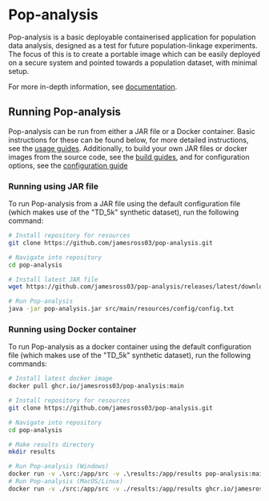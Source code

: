 # Pop-analysis
Pop-analysis is a basic deployable containerised application for population data analysis, designed as a test for future population-linkage experiments. The focus of this is to create a portable image which can be easily deployed on a secure system and pointed towards a population dataset, with minimal setup.

For more in-depth information, see [documentation](./docs/index.md).

## Running Pop-analysis
Pop-analysis can be run from either a JAR file or a Docker container. Basic instructions for these can be found below, for more detailed instructions, see the [usage guides](docs/usage/index.md). Additionally, to build your own JAR files or docker images from the source code, see the [build guides](docs/build/index.md), and for configuration options, see the [configuration guide](docs/config/index.md)

### Running using JAR file
To run Pop-analysis from a JAR file using the default configuration file (which makes use of the "TD_5k" synthetic dataset), run the following command:

```sh
# Install repository for resources
git clone https://github.com/jamesross03/pop-analysis.git

# Navigate into repository
cd pop-analysis 

# Install latest JAR file
wget https://github.com/jamesross03/pop-analysis/releases/latest/download/pop-analysis.jar

# Run Pop-analysis
java -jar pop-analysis.jar src/main/resources/config/config.txt
```

### Running using Docker container
To run Pop-analysis as a docker container using the default configuration file (which makes use of the "TD_5k" synthetic dataset), run the following commands:

```sh
# Install latest docker image
docker pull ghcr.io/jamesross03/pop-analysis:main

# Install repository for resources
git clone https://github.com/jamesross03/pop-analysis.git

# Navigate into repository
cd pop-analysis

# Make results directory
mkdir results

# Run Pop-analysis (Windows)
docker run -v .\src:/app/src -v .\results:/app/results pop-analysis:main /app/src/main/resources/config/config.txt
# Run Pop-analysis (MacOS/Linux)
docker run -v ./src:/app/src -v ./results:/app/results ghcr.io/jamesross03/pop-analysis:main /app/src/main/resources/config/config.txt
```
